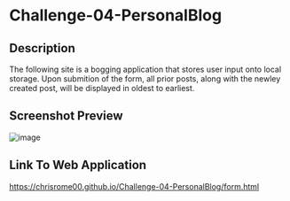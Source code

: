 # Challenge-04-PersonalBlog

## Description
The following site is a bogging application that stores user input onto local storage. Upon submition of the form, all prior posts, along with the newley created post, will be displayed in oldest to earliest.

## Screenshot Preview
![image](https://github.com/user-attachments/assets/5da1dca2-5219-40c8-b5a6-1a1ef4d8ac88)

## Link To Web Application
https://chrisrome00.github.io/Challenge-04-PersonalBlog/form.html
